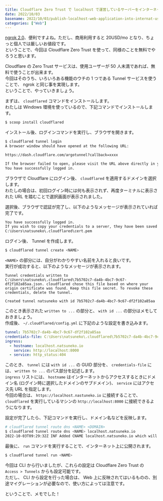 ```yaml
---
title: Cloudflare Zero Trust で localhost で運営しているサーバーをインターネットに公開したい
date: 2022/10/03
basename: 2022/10/03/publish-localhost-web-application-into-internat-using-cloudflared
categories: ["Web"]
---
```


[ngrok 2.0](https://ngrok.com/)、便利ですよね。ただし、商用利用すると 20USD/mo となり、ちょっと個人では厳しいお値段です。  
ということで、今回は Cloudflare Zero Trust を使って、同様のことを無料でやろうと思います。

Cloudflare の Zero Trust サービスは、使用ユーザーが 50 人未満であれば、無料で使うことが出来ます。  
今回はそのうち、いろいろある機能のウチの 1 つである Tunnel サービスを使うことで、 ngrok と同じ事を実現します。  
ということで、やっていきましょう。

まずは、 `cloudflared` コマンドをインストールします。  
わたしは Windows 環境を使っているので、下記コマンドでインストールします。

```bash
$ scoop install cloudflared
```

インストール後、ログインコマンドを実行し、ブラウザを開きます。

```bash
$ cloudflared tunnel login
A browser window should have opened at the following URL:

https://dash.cloudflare.com/argotunnel?callback=xxxx

If the browser failed to open, please visit the URL above directly in your browser.
You have successfully logged in.
```

ブラウザで Cloudflare にログイン後、 `cloudflared` を適用するドメインを選択します。  
わたしの場合は、初回ログイン時には何も表示されず、再度ターミナルに表示された URL を踏むことで選択画面が表示されました。

選択後、ブラウザで認証が完了し、以下のようなメッセージが表示されていれば完了です。

```bash
You have successfully logged in.
If you wish to copy your credentials to a server, they have been saved to:
C:\Users\natsuneko\.cloudflared\cert.pem
```

ログイン後、 Tunnel を作成します。

```bash
$ cloudflared tunnel create <NAME>
```

`<NAME>` の部分には、自分がわかりやすい名前を入れると良いです。  
実行が成功すると、以下のようなメッセージが表示されます。

```bash、
Tunnel credentials written to C:\Users\natsuneko\.cloudflared\7b5702c7-da4b-4bc7-9c67-df2f102a85aa.json. cloudflared chose this file based on where your origin certificate was found. Keep this file secret. To revoke these credentials, delete the tunnel.

Created tunnel natsuneko with id 7b5702c7-da4b-4bc7-9c67-df2f102a85aa
```

このとき表示された `written to ...` の部分と、 `with id ...` の部分はメモしておきましょう。  
作成後、 `~/.cloudflared/config.yml` に下記のような設定を書き込みます。

```yaml
tunnel: 7b5702c7-da4b-4bc7-9c67-df2f102a85aa
credentials-file: C:\Users\natsuneko\.cloudflared\7b5702c7-da4b-4bc7-9c67-df2f102a85aa.json
ingress:
  - hostname: localhost.natsuneko.io
    service: http://localhost:8000
  - service: http_status:404
```

このとき、 `tunnel` には `with id ...` の GUID 部分を、 `credentials-file` には、 `written to ...` のパス部分を記述します。  
`ingress` リストには、 `hostname` はインターネットからアクセスするときにドメイン名 (ログイン時に選択したドメインのサブドメイン)、 `service` にはアクセス先 URL を指定します。  
今回の場合は、 `https://localhost.nastuneko.io` に接続することで、 `cloudflared` を実行しているマシンの `http://localhost:8000` に接続できるようになります。

設定が完了したら、下記コマンドを実行し、ドメイン名などを反映します。

```bash
# cloudflared tunnel route dns <NAME> <DOMAIN>
$ cloudflared tunnel route dns <NAME> localhost.natsuneko.io
2022-10-03T09:29:32Z INF Added CNAME localhost.natsuneko.io which will route to this tunnel tunnelID=7b5702c7-da4b-4bc7-9c67-df2f102a85aa
```

最後に、 `run` コマンドを実行することで、インターネット上に公開されます。

```bash
$ cloudflared tunnel run <NAME>
```

今回は CLI から行いましたが、これらの設定は Cloudflare Zero Trust の `Access > Tunnels` からも設定可能です。  
ただし、 CLI から設定を行った場合は、 Web 上に反映されてはいるものの、別途マイグレーションが必要なので、使い方によっては注意です。

ということで、メモでした！
